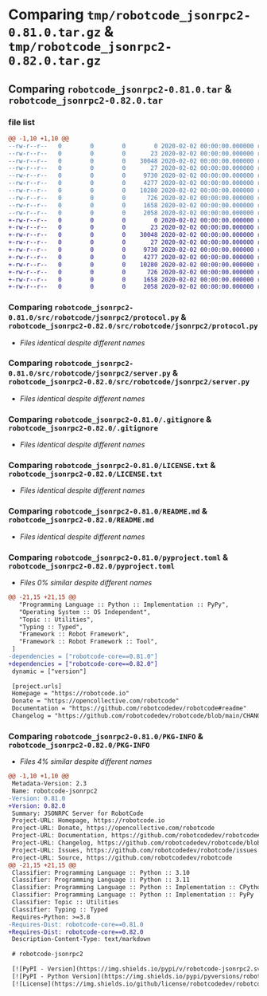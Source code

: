# Comparing `tmp/robotcode_jsonrpc2-0.81.0.tar.gz` & `tmp/robotcode_jsonrpc2-0.82.0.tar.gz`

## Comparing `robotcode_jsonrpc2-0.81.0.tar` & `robotcode_jsonrpc2-0.82.0.tar`

### file list

```diff
@@ -1,10 +1,10 @@
--rw-r--r--   0        0        0        0 2020-02-02 00:00:00.000000 robotcode_jsonrpc2-0.81.0/src/robotcode/jsonrpc2/__init__.py
--rw-r--r--   0        0        0       23 2020-02-02 00:00:00.000000 robotcode_jsonrpc2-0.81.0/src/robotcode/jsonrpc2/__version__.py
--rw-r--r--   0        0        0    30048 2020-02-02 00:00:00.000000 robotcode_jsonrpc2-0.81.0/src/robotcode/jsonrpc2/protocol.py
--rw-r--r--   0        0        0       27 2020-02-02 00:00:00.000000 robotcode_jsonrpc2-0.81.0/src/robotcode/jsonrpc2/py.typed
--rw-r--r--   0        0        0     9730 2020-02-02 00:00:00.000000 robotcode_jsonrpc2-0.81.0/src/robotcode/jsonrpc2/server.py
--rw-r--r--   0        0        0     4277 2020-02-02 00:00:00.000000 robotcode_jsonrpc2-0.81.0/.gitignore
--rw-r--r--   0        0        0    10280 2020-02-02 00:00:00.000000 robotcode_jsonrpc2-0.81.0/LICENSE.txt
--rw-r--r--   0        0        0      726 2020-02-02 00:00:00.000000 robotcode_jsonrpc2-0.81.0/README.md
--rw-r--r--   0        0        0     1658 2020-02-02 00:00:00.000000 robotcode_jsonrpc2-0.81.0/pyproject.toml
--rw-r--r--   0        0        0     2058 2020-02-02 00:00:00.000000 robotcode_jsonrpc2-0.81.0/PKG-INFO
+-rw-r--r--   0        0        0        0 2020-02-02 00:00:00.000000 robotcode_jsonrpc2-0.82.0/src/robotcode/jsonrpc2/__init__.py
+-rw-r--r--   0        0        0       23 2020-02-02 00:00:00.000000 robotcode_jsonrpc2-0.82.0/src/robotcode/jsonrpc2/__version__.py
+-rw-r--r--   0        0        0    30048 2020-02-02 00:00:00.000000 robotcode_jsonrpc2-0.82.0/src/robotcode/jsonrpc2/protocol.py
+-rw-r--r--   0        0        0       27 2020-02-02 00:00:00.000000 robotcode_jsonrpc2-0.82.0/src/robotcode/jsonrpc2/py.typed
+-rw-r--r--   0        0        0     9730 2020-02-02 00:00:00.000000 robotcode_jsonrpc2-0.82.0/src/robotcode/jsonrpc2/server.py
+-rw-r--r--   0        0        0     4277 2020-02-02 00:00:00.000000 robotcode_jsonrpc2-0.82.0/.gitignore
+-rw-r--r--   0        0        0    10280 2020-02-02 00:00:00.000000 robotcode_jsonrpc2-0.82.0/LICENSE.txt
+-rw-r--r--   0        0        0      726 2020-02-02 00:00:00.000000 robotcode_jsonrpc2-0.82.0/README.md
+-rw-r--r--   0        0        0     1658 2020-02-02 00:00:00.000000 robotcode_jsonrpc2-0.82.0/pyproject.toml
+-rw-r--r--   0        0        0     2058 2020-02-02 00:00:00.000000 robotcode_jsonrpc2-0.82.0/PKG-INFO
```

### Comparing `robotcode_jsonrpc2-0.81.0/src/robotcode/jsonrpc2/protocol.py` & `robotcode_jsonrpc2-0.82.0/src/robotcode/jsonrpc2/protocol.py`

 * *Files identical despite different names*

### Comparing `robotcode_jsonrpc2-0.81.0/src/robotcode/jsonrpc2/server.py` & `robotcode_jsonrpc2-0.82.0/src/robotcode/jsonrpc2/server.py`

 * *Files identical despite different names*

### Comparing `robotcode_jsonrpc2-0.81.0/.gitignore` & `robotcode_jsonrpc2-0.82.0/.gitignore`

 * *Files identical despite different names*

### Comparing `robotcode_jsonrpc2-0.81.0/LICENSE.txt` & `robotcode_jsonrpc2-0.82.0/LICENSE.txt`

 * *Files identical despite different names*

### Comparing `robotcode_jsonrpc2-0.81.0/README.md` & `robotcode_jsonrpc2-0.82.0/README.md`

 * *Files identical despite different names*

### Comparing `robotcode_jsonrpc2-0.81.0/pyproject.toml` & `robotcode_jsonrpc2-0.82.0/pyproject.toml`

 * *Files 0% similar despite different names*

```diff
@@ -21,15 +21,15 @@
   "Programming Language :: Python :: Implementation :: PyPy",
   "Operating System :: OS Independent",
   "Topic :: Utilities",
   "Typing :: Typed",
   "Framework :: Robot Framework",
   "Framework :: Robot Framework :: Tool",
 ]
-dependencies = ["robotcode-core==0.81.0"]
+dependencies = ["robotcode-core==0.82.0"]
 dynamic = ["version"]
 
 [project.urls]
 Homepage = "https://robotcode.io"
 Donate = "https://opencollective.com/robotcode"
 Documentation = "https://github.com/robotcodedev/robotcode#readme"
 Changelog = "https://github.com/robotcodedev/robotcode/blob/main/CHANGELOG.md"
```

### Comparing `robotcode_jsonrpc2-0.81.0/PKG-INFO` & `robotcode_jsonrpc2-0.82.0/PKG-INFO`

 * *Files 4% similar despite different names*

```diff
@@ -1,10 +1,10 @@
 Metadata-Version: 2.3
 Name: robotcode-jsonrpc2
-Version: 0.81.0
+Version: 0.82.0
 Summary: JSONRPC Server for RobotCode
 Project-URL: Homepage, https://robotcode.io
 Project-URL: Donate, https://opencollective.com/robotcode
 Project-URL: Documentation, https://github.com/robotcodedev/robotcode#readme
 Project-URL: Changelog, https://github.com/robotcodedev/robotcode/blob/main/CHANGELOG.md
 Project-URL: Issues, https://github.com/robotcodedev/robotcode/issues
 Project-URL: Source, https://github.com/robotcodedev/robotcode
@@ -21,15 +21,15 @@
 Classifier: Programming Language :: Python :: 3.10
 Classifier: Programming Language :: Python :: 3.11
 Classifier: Programming Language :: Python :: Implementation :: CPython
 Classifier: Programming Language :: Python :: Implementation :: PyPy
 Classifier: Topic :: Utilities
 Classifier: Typing :: Typed
 Requires-Python: >=3.8
-Requires-Dist: robotcode-core==0.81.0
+Requires-Dist: robotcode-core==0.82.0
 Description-Content-Type: text/markdown
 
 # robotcode-jsonrpc2
 
 [![PyPI - Version](https://img.shields.io/pypi/v/robotcode-jsonrpc2.svg)](https://pypi.org/project/robotcode-jsonrpc2)
 [![PyPI - Python Version](https://img.shields.io/pypi/pyversions/robotcode-jsonrpc2.svg)](https://pypi.org/project/robotcode-jsonrpc2)
 [![License](https://img.shields.io/github/license/robotcodedev/robotcode?style=flat&logo=apache)](https://github.com/robotcodedev/robotcode/blob/master/LICENSE.txt)
```

